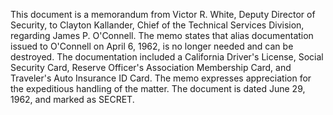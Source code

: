 This document is a memorandum from Victor R. White, Deputy Director of Security, to Clayton Kallander, Chief of the Technical Services Division, regarding James P. O'Connell. The memo states that alias documentation issued to O'Connell on April 6, 1962, is no longer needed and can be destroyed. The documentation included a California Driver's License, Social Security Card, Reserve Officer's Association Membership Card, and Traveler's Auto Insurance ID Card. The memo expresses appreciation for the expeditious handling of the matter. The document is dated June 29, 1962, and marked as SECRET.
